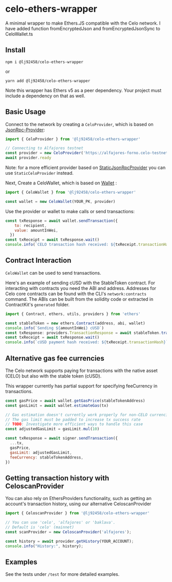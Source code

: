 # celo-ethers-wrapper

A minimal wrapper to make Ethers.JS compatible with the Celo network. I have added function fromEncryptedJson and fromEncryptedJsonSync to CeloWallet.ts

## Install

`npm i @lj92458/celo-ethers-wrapper`

or

`yarn add @lj92458/celo-ethers-wrapper`

Note this wrapper has Ethers v5 as a peer dependency. Your project must include a dependency on that as well.

## Basic Usage

Connect to the network by creating a `CeloProvider`, which is based on [JsonRpc-Provider](https://docs.ethers.io/v5/api/providers/jsonrpc-provider/):

```js
import { CeloProvider } from '@lj92458/celo-ethers-wrapper'

// Connecting to Alfajores testnet
const provider = new CeloProvider('https://alfajores-forno.celo-testnet.org')
await provider.ready
```

Note: for a more efficient provider based on [StaticJsonRpcProvider](https://docs.ethers.io/v5/api/providers/jsonrpc-provider/#StaticJsonRpcProvider) you can use `StaticCeloProvider` instead.

Next, Create a CeloWallet, which is based on [Wallet](https://docs.ethers.io/v5/api/signer/#Wallet) :

```js
import { CeloWallet } from '@lj92458/celo-ethers-wrapper'

const wallet = new CeloWallet(YOUR_PK, provider)
```

Use the provider or wallet to make calls or send transactions:

```js
const txResponse = await wallet.sendTransaction({
    to: recipient,
    value: amountInWei,
  })
const txReceipt = await txResponse.wait()
console.info(`CELO transaction hash received: ${txReceipt.transactionHash}`)
```

## Contract Interaction

`CeloWallet` can be used to send transactions.

Here's an example of sending cUSD with the StableToken contract. For interacting with contracts you need the ABI and address. Addresses for Celo core contracts can be found with the CLI's `network:contracts` command. The ABIs can be built from the solidity code or extracted in ContractKit's `generated` folder.

```js
import { Contract, ethers, utils, providers } from 'ethers'

const stableToken = new ethers.Contract(address, abi, wallet)
console.info(`Sending ${amountInWei} cUSD`)
const txResponse: providers.TransactionResponse = await stableToken.transferWithComment(recipient, amountInWei, comment)
const txReceipt = await txResponse.wait()
console.info(`cUSD payment hash received: ${txReceipt.transactionHash}`)
```

## Alternative gas fee currencies

The Celo network supports paying for transactions with the native asset (CELO) but also with the stable token (cUSD).

This wrapper currently has partial support for specifying feeCurrency in transactions.

```js
const gasPrice = await wallet.getGasPrice(stableTokenAddress)
const gasLimit = await wallet.estimateGas(tx)

// Gas estimation doesn't currently work properly for non-CELO currencies
// The gas limit must be padded to increase tx success rate
// TODO: Investigate more efficient ways to handle this case
const adjustedGasLimit = gasLimit.mul(10)

const txResponse = await signer.sendTransaction({
  ...tx,
  gasPrice,
  gasLimit: adjustedGasLimit,
  feeCurrency: stableTokenAddress,
})
```

## Getting transaction history with CeloscanProvider

You can also rely on EthersProviders functionality, such as getting an account's transaction history, using our alternative CeloscanProvider

```js
import { CeloscanProvider } from '@lj92458/celo-ethers-wrapper'

// You can use 'celo', 'alfajores' or 'baklava'.
// Default is 'celo' (mainnet)
const scanProvider = new CeloscanProvider('alfajores');

const history = await provider.getHistory(YOUR_ACCOUNT);
console.info("History:", history);
```

## Examples

See the tests under `/test` for more detailed examples.
